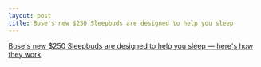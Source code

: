 ```yaml
---
layout: post
title: Bose's new $250 Sleepbuds are designed to help you sleep
---
```


[Bose's new $250 Sleepbuds are designed to help you sleep — here's how they work](http://www.businessinsider.com/bose-sleepbuds-earbuds-features-price-2018-6)
